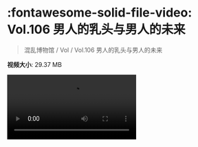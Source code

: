 # :fontawesome-solid-file-video: Vol.106 男人的乳头与男人的未来

> 混乱博物馆 / Vol / Vol.106 男人的乳头与男人的未来

**视频大小**: 29.37 MB

<div class="video"><video src="https://file.hsyhx.top/archive/混乱博物馆/Vol/106.mp4" controls preload>🤔 您的浏览器不支持 video 标签</video></div>
